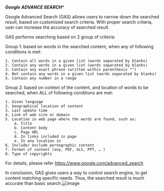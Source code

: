 *****Google ADVANCE SEARCH******

Google Advanced Search (GAS) allows users to narrow down the searched result, based on customized search criteria. With proper search criteria, user can increase the accuracy of searched result.

GAS performs searching based on 2 group of criteria:

Group 1: based on words in the searched content, when any of following conditions is met:

	1. Contain all words in a given list (words separated by blanks)
	2. Contain any words in a given list (words separated by blanks)
	3. Contain any exact phrase (written within parenthesis "")
	4. Not contain any words in a given list (words separated by blanks)
	5. Contain any number in a range 

Group 2: based on context of the content, and location of words to be searched, when ALL of following conditions are met:

	1. Given language
	2. Geographical location of content
	3. Last update time
	4. Link of web site or domain 
	5. Location in web page where the words are found, such as:
		a. Title
		b. Content body
		c. Page URL
		d. In links included in page
		e. In any location in 
	6. Include/ exclude pornographic content
	7. Format of content (any, PDF, XLS, PPT, … )
	8. Type of copyrights

For details, please refer https://www.google.com/advanced_search 
	
In conclusion, GAS gives users a way to control search engine, to get content matching specific needs. Thus, the searched result is much accurate than basic search.![image](https://user-images.githubusercontent.com/42998150/112092794-d0f05c80-8bca-11eb-8dd2-6aa73681cfbe.png)
